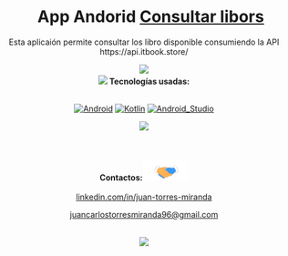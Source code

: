 <div id="user-content-toc">
  <ul align="center">
	<h1 align="center" size="100px" >App Andorid <a href="https://github.com/01JuanCarlos">Consultar libors</a></h1>
  </ul>
</div>


<p align="center">
Esta aplicaión permite consultar los libro disponible consumiendo la API https://api.itbook.store/
</p>
<div align="center">
  <img  src="https://cdn.iconscout.com/icon/free/png-256/android-3521272-2944776.png" width="100">
</div>


<div align="center"> 
<img src="https://media2.giphy.com/media/QssGEmpkyEOhBCb7e1/giphy.gif?cid=ecf05e47a0n3gi1bfqntqmob8g9aid1oyj2wr3ds3mg700bl&rid=giphy.gif" width ="25"><b> Tecnologías usadas:</b><br><br>

[![Android](https://img.shields.io/badge/Android-3DDC84?style=for-the-badge&logo=android&logoColor=white&labelColor=101010)](#)
[![Kotlin](https://img.shields.io/badge/Kotlin-0095D5?style=for-the-badge&logo=kotlin&logoColor=white&labelColor=101010)](#)
[![Android_Studio](https://img.shields.io/badge/Android_Studio-3DDC84?style=for-the-badge&logo=android-studio&logoColor=white&labelColor=101010)](#)

 
</div>



<div align="center">
<p align="center">
<img src="https://i.ibb.co/HnQTm4N/SVID-20240218-185544-1-online-video-cutter-com.gif">
</p>





<br>
<br>
<b>Contactos:</b><img src="https://github.com/0xAbdulKhalid/0xAbdulKhalid/raw/main/assets/mdImages/handshake.gif" width ="80" >
<br><br>
<div align='center'>
	<a href="linkedin.com/in/juan-torres-miranda">linkedin.com/in/juan-torres-miranda</a>
<br>

<a>juancarlostorresmiranda96@gmail.com</a>

<br>
<img src="https://user-images.githubusercontent.com/73097560/115834477-dbab4500-a447-11eb-908a-139a6edaec5c.gif">



